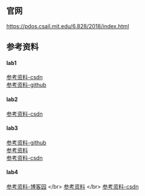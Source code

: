 ## 官网
https://pdos.csail.mit.edu/6.828/2018/index.html

## 参考资料
#### lab1
[参考资料-csdn](https://blog.csdn.net/qq_32473685/article/details/93626548#9.4%20%C2%A0%E8%BE%93%E5%87%BA%E5%AF%84%E5%AD%98%E5%99%A8eip%E8%B0%83%E7%94%A8%E5%87%BD%E6%95%B0%E7%9A%84%E8%A1%8C%E5%8F%B7)
</br>
[参考资料-github](https://liu-jianhao.github.io/2018/08/mit6.828%E6%93%8D%E4%BD%9C%E7%B3%BB%E7%BB%9F%E5%AE%9E%E9%AA%8C%E4%B9%8B%E5%90%AF%E5%8A%A8pc/)

#### lab2
[参考资料-csdn](https://blog.csdn.net/qq_32473685/article/details/99625128?spm=1001.2014.3001.5501)

#### lab3
[参考资料-github](https://jiyou.github.io/blog/2018/04/28/mit.6.828/jos-lab3/)
</br>
[参考资料](https://www.epis2048.net/2021/6.828-lab3/)
</br>
[参考资料-csdn](https://blog.csdn.net/qhaaha/article/details/112455619?ops_request_misc=%257B%2522request%255Fid%2522%253A%2522ebab0f2fbce271fea49a3186a27d1547%2522%252C%2522scm%2522%253A%252220140713.130102334..%2522%257D&request_id=ebab0f2fbce271fea49a3186a27d1547&biz_id=0&utm_medium=distribute.pc_search_result.none-task-blog-2~all~sobaiduend~default-2-112455619-null-null.142^v100^pc_search_result_base9&utm_term=mit%20jos%20lab3&spm=1018.2226.3001.4187)

#### lab4
[参考资料-博客园](https://blog.csdn.net/qq_32473685/article/details/99625128?spm=1001.2014.3001.5501](https://www.cnblogs.com/cindycindy/p/13523905.html#exercise-01))
</br>
[参考资料](https://blog.csdn.net/qq_32473685/article/details/99625128?spm=1001.2014.3001.5501](https://www.cnblogs.com/cindycindy/p/13523905.html#exercise-01)](https://www.epis2048.net/2021/6.828-lab4/))
</br>
[参考资料-csdn](https://blog.csdn.net/qq_32473685/article/details/99625128?spm=1001.2014.3001.5501](https://www.cnblogs.com/cindycindy/p/13523905.html#exercise-01)](https://blog.csdn.net/qhaaha/article/details/112342867))
